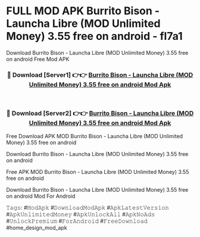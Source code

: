 # FULL MOD APK Burrito Bison - Launcha Libre (MOD Unlimited Money) 3.55 free on android - fl7a1
Download Burrito Bison - Launcha Libre (MOD Unlimited Money) 3.55 free on android Free Mod APK

<div align="center">
<h3>🔴 Download [Server1] 👉👉 <a href="https://apk-comot.site?title=Burrito_Bison_-_Launcha_Libre_(MOD_Unlimited_Money)_3.55_free_on_android">Burrito Bison - Launcha Libre (MOD Unlimited Money) 3.55 free on android Mod Apk</a></h3><br>

<h3>🔴 Download [Server2] 👉👉 <a href="https://apk-comot.site?title=Burrito_Bison_-_Launcha_Libre_(MOD_Unlimited_Money)_3.55_free_on_android">Burrito Bison - Launcha Libre (MOD Unlimited Money) 3.55 free on android Mod Apk</a></h3>
</div>


Free Download APK MOD Burrito Bison - Launcha Libre (MOD Unlimited Money) 3.55 free on android

Download Burrito Bison - Launcha Libre (MOD Unlimited Money) 3.55 free on android 

Free APK MOD Burrito Bison - Launcha Libre (MOD Unlimited Money) 3.55 free on android 

Download Burrito Bison - Launcha Libre (MOD Unlimited Money) 3.55 free on android Mod For Android

𝚃𝚊𝚐𝚜: #𝙼𝚘𝚍𝙰𝚙𝚔 #𝙳𝚘𝚠𝚗𝚕𝚘𝚊𝚍𝙼𝚘𝚍𝙰𝚙𝚔 #𝙰𝚙𝚔𝙻𝚊𝚝𝚎𝚜𝚝𝚅𝚎𝚛𝚜𝚒𝚘𝚗 #𝙰𝚙𝚔𝚄𝚗𝚕𝚒𝚖𝚒𝚝𝚎𝚍𝙼𝚘𝚗𝚎𝚢 #𝙰𝚙𝚔𝚄𝚗𝚕𝚘𝚌𝚔𝙰𝚕𝚕 #𝙰𝚙𝚔𝙽𝚘𝙰𝚍𝚜 #𝚄𝚗𝚕𝚘𝚌𝚔𝙿𝚛𝚎𝚖𝚒𝚞𝚖 #𝙵𝚘𝚛𝙰𝚗𝚍𝚛𝚘𝚒𝚍 #𝙵𝚛𝚎𝚎𝙳𝚘𝚠𝚗𝚕𝚘𝚊𝚍 #home_design_mod_apk